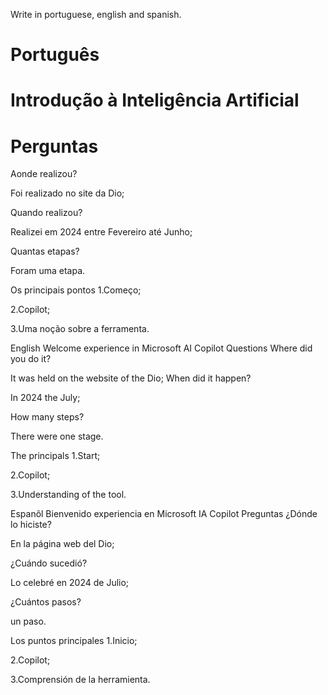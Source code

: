 Write in portuguese, english and spanish.

#  Português

# Introdução à Inteligência Artificial

# Perguntas

Aonde realizou?

Foi realizado no site da Dio;

Quando realizou?

Realizei em 2024 entre Fevereiro até Junho;

Quantas etapas?

Foram uma etapa.

Os principais pontos
1.Começo;

2.Copilot;

3.Uma noção sobre a ferramenta.

English
Welcome experience in Microsoft AI Copilot
Questions
Where did you do it?

It was held on the website of the Dio; When did it happen?

In 2024 the July;

How many steps?

There were one stage.

The principals
1.Start;

2.Copilot;

3.Understanding of the tool.

Espanõl
Bienvenido experiencia en Microsoft IA Copilot
Preguntas
¿Dónde lo hiciste?

En la página web del Dio;

¿Cuándo sucedió?

Lo celebré en 2024 de Julio;

¿Cuántos pasos?

un paso.

Los puntos principales
1.Inicio;

2.Copilot;

3.Comprensión de la herramienta.
